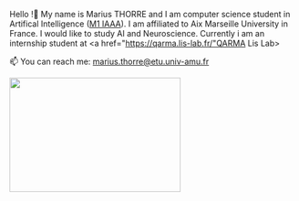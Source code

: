 Hello !👋 My name is Marius THORRE and I am computer science student in Artifical Intelligence (<a href="https://formations.univ-amu.fr/ME5SIN-PRSIN5AC.html">M1 IAAA</a>). 
I am affiliated to Aix Marseille University in France. I would like to study AI and Neuroscience.
Currently i am an internship student at <a href="https://qarma.lis-lab.fr/"QARMA Lis Lab>

📫 You can reach me: marius.thorre@etu.univ-amu.fr



<img src="https://upload.wikimedia.org/wikipedia/commons/1/17/Digital_rain_animation_small_letters_clear.gif" width="300" height="200" />

